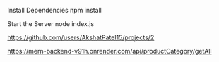 Install Dependencies
npm install

Start the Server
node index.js

https://github.com/users/AkshatPatel15/projects/2

https://mern-backend-v91h.onrender.com/api/productCategory/getAll
